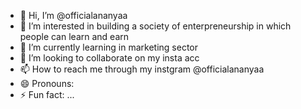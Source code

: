 - 👋 Hi, I’m @officialananyaa
- 👀 I’m interested in building a society of enterpreneurship in which people can learn and earn 
- 🌱 I’m currently learning in marketing sector 
- 💞️ I’m looking to collaborate on my insta acc 
- 📫 How to reach me through my instgram @officialananyaa
- 😄 Pronouns:
- ⚡ Fun fact: ...

<!---
officialananyaa/officialananyaa is a ✨ special ✨ repository because its `README.md` (this file) appears on your GitHub profile.
You can click the Preview link to take a look at your changes.
--->
